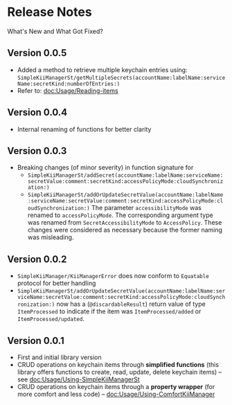 # Release Notes
What's New and What Got Fixed?

## Version 0.0.5
* Added a method to retrieve multiple keychain entries using: ``SimpleKiiManagerSt/getMultipleSecrets(accountName:labelName:serviceName:secretKind:numberOfEntries:)``
* Refer to: <doc:Usage/Reading-items>

## Version 0.0.4
* Internal renaming of functions for better clarity

## Version 0.0.3
* Breaking changes (of minor severity) in function signature for
    * ``SimpleKiiManagerSt/addSecret(accountName:labelName:serviceName:secretValue:comment:secretKind:accessPolicyMode:cloudSynchronization:)``
    * ``SimpleKiiManagerSt/addOrUpdateSecretValue(accountName:labelName:serviceName:secretValue:comment:secretKind:accessPolicyMode:cloudSynchronization:)``
The parameter `accessibilityMode` was renamed to `accessPolicyMode`. The corresponding argument type was renamed from `SecretAccessibilityMode` to ``AccessPolicy``. These changes were considered as necessary because the former naming was misleading.

## Version 0.0.2
* ``SimpleKiiManager/KiiManagerError`` does now conform to `Equatable` protocol for better handling
* ``SimpleKiiManagerSt/addOrUpdateSecretValue(accountName:labelName:serviceName:secretValue:comment:secretKind:accessPolicyMode:cloudSynchronization:)`` now has a (`@discardableResult`) return value of type ``ItemProcessed`` to indicate if the item was ``ItemProcessed/added`` or ``ItemProcessed/updated``.

## Version 0.0.1
* First and initial library version
* CRUD operations on keychain items through **simplified functions** (this library offers functions to create, read, update, delete keychain items) – see <doc:Usage/Using-SimpleKiiManagerSt>
* CRUD operations on keychain items through a **property wrapper** (for more comfort and less code) – <doc:Usage/Using-ComfortKiiManager>
